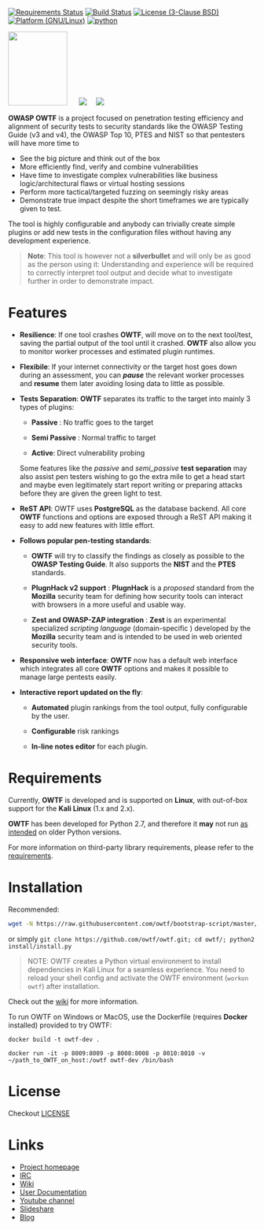 [![Requirements Status](https://requires.io/github/owtf/owtf/requirements.svg?branch=develop)](https://requires.io/github/owtf/owtf/requirements/?branch=develop)
[![Build Status](https://travis-ci.org/owtf/owtf.svg?branch=develop)](https://travis-ci.org/owtf/owtf)
[![License (3-Clause BSD)](https://img.shields.io/badge/license-BSD%203--Clause-blue.svg?style=flat-square)](http://opensource.org/licenses/BSD-3-Clause)
[![Platform (GNU/Linux)](https://img.shields.io/badge/platform-GNU/Linux-red.svg?style=flat-square)](http://www.kernel.org)
[![python](https://img.shields.io/badge/python-2.7-blue.svg)](https://www.python.org/downloads/)

<img src="https://www.owasp.org/images/7/73/OWTFLogo.png" height="150" width="120" />&nbsp;&nbsp;&nbsp;&nbsp;&nbsp;&nbsp;![](https://www.owasp.org/images/5/59/Project_Type_Files_TOOL.jpg)&nbsp;&nbsp;&nbsp;&nbsp;&nbsp;![](https://www.owasp.org/images/d/dd/Mature_projects.png)

**OWASP OWTF** is a project focused on penetration testing efficiency and alignment of security tests to security standards like the OWASP Testing Guide (v3 and v4), the OWASP Top 10, PTES and NIST so that pentesters will have more time to

- See the big picture and think out of the box
- More efficiently find, verify and combine vulnerabilities
- Have time to investigate complex vulnerabilities like business logic/architectural flaws or virtual hosting sessions
- Perform more tactical/targeted fuzzing on seemingly risky areas
- Demonstrate true impact despite the short timeframes we are typically given to test.


The tool is highly configurable and anybody can trivially create simple plugins or add new tests in the configuration files without having any development experience.

> **Note**: This tool is however not a **silverbullet** and will only be as good as the   person using it: Understanding and experience will be required to correctly interpret tool output and decide what to investigate further in order to demonstrate impact.


Features
===

- **Resilience**: If one tool crashes **OWTF**,  will move on to the next tool/test, saving the partial output of the tool until it crashed. **OWTF** also allow you to monitor worker processes and estimated plugin runtimes.

- **Flexibile**: If your internet connectivity or the target host goes down during an assessment, you can ***pause*** the relevant worker processes and **resume** them later avoiding losing data to little as possible.

- **Tests Separation**: **OWTF** separates its traffic to the target into mainly 3 types of plugins:

  - **Passive** : No traffic goes to the target

  - **Semi Passive** : Normal traffic to target

  - **Active**:  Direct vulnerability probing

  Some features like the *passive* and *semi_passive* **test separation** may also assist pen testers wishing to go the extra   mile to get a head start and maybe even legitimately start report writing or preparing attacks before they are given the green light to test.

- **ReST API**: OWTF uses **PostgreSQL** as the database backend. All core **OWTF** functions and options are exposed through a ReST API making it easy to add new features with little effort.

- **Follows popular pen-testing standards**:

  - **OWTF** will try to classify the findings as closely as possible to the **OWASP Testing Guide**. It also supports the **NIST** and the **PTES** standards.

  - **PlugnHack v2 support** :  **PlugnHack** is a *proposed* standard from the **Mozilla** security team for defining how security tools can interact with browsers in a more useful and usable way.

  - **Zest and OWASP-ZAP integration** : **Zest** is an experimental specialized *scripting language* (domain-specific ) developed by the **Mozilla** security team and is intended to be used in web oriented security tools.

- **Responsive web interface**: **OWTF** now has a default web interface which integrates all core **OWTF** options and makes it possible to manage large pentests easily.

- **Interactive report updated on the fly**:

  - **Automated** plugin rankings from the tool output, fully configurable by the user.

  - **Configurable** risk rankings

  - **In-line notes editor** for each plugin.


Requirements
===

Currently, **OWTF** is developed and is supported on **Linux**, with out-of-box support for the **Kali Linux** (1.x and 2.x).

**OWTF** has been developed for Python 2.7, and therefore it **may** not run <u>as intended</u> on older Python versions.

For more information on third-party library requirements, please refer to the [requirements](https://github.com/owtf/owtf/blob/e8270f2b26e6846366dda9b622c694fa9342e1bf/install/owtf.pip).

Installation
===

Recommended:

```bash
wget -N https://raw.githubusercontent.com/owtf/bootstrap-script/master/bootstrap.sh; bash bootstrap.sh
```

or simply `git clone https://github.com/owtf/owtf.git; cd owtf/; python2 install/install.py`

> NOTE: OWTF creates a Python virtual environment to install dependencies in Kali Linux for a seamless experience. You need to reload your shell config and activate the OWTF environment (`workon owtf`) after installation.


Check out the [wiki](https://github.com/owtf/owtf/wiki/OWASP-OWTF-Installation) for more information.

To run OWTF on Windows or MacOS, use the Dockerfile (requires **Docker** installed) provided to try OWTF:

`docker build -t owtf-dev .`

`docker run -it -p 8009:8009 -p 8008:8008 -p 8010:8010 -v ~/path_to_OWTF_on_host:/owtf owtf-dev /bin/bash`

License
===

Checkout [LICENSE](LICENSE)

Links
===

- [Project homepage](http://owtf.github.io/)
- [IRC](http://webchat.freenode.net/?randomnick=1&channels=%23owtf&prompt=1&uio=MTE9MjM20f)
- [Wiki](https://www.owasp.org/index.php/OWASP_OWTF)
- [User Documentation](http://docs.owtf.org/en/latest/)
- [Youtube channel](https://www.youtube.com/user/owtfproject)
- [Slideshare](http://www.slideshare.net/abrahamaranguren/presentations)
- [Blog](http://blog.7-a.org/search/label/OWTF)
